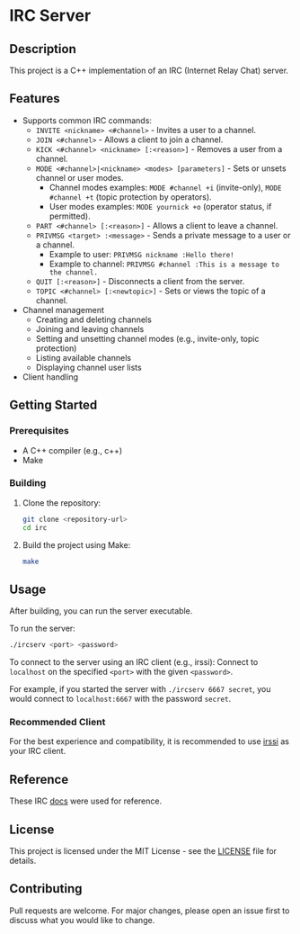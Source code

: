# IRC Server

## Description

This project is a C++ implementation of an IRC (Internet Relay Chat) server.

## Features

*   Supports common IRC commands:
    *   `INVITE <nickname> <#channel>` - Invites a user to a channel.
    *   `JOIN <#channel>` - Allows a client to join a channel.
    *   `KICK <#channel> <nickname> [:<reason>]` - Removes a user from a channel.
    *   `MODE <#channel>|<nickname> <modes> [parameters]` - Sets or unsets channel or user modes.
        *   Channel modes examples: `MODE #channel +i` (invite-only), `MODE #channel +t` (topic protection by operators).
        *   User modes examples: `MODE yournick +o` (operator status, if permitted).
    *   `PART <#channel> [:<reason>]` - Allows a client to leave a channel.
    *   `PRIVMSG <target> :<message>` - Sends a private message to a user or a channel.
        *   Example to user: `PRIVMSG nickname :Hello there!`
        *   Example to channel: `PRIVMSG #channel :This is a message to the channel.`
    *   `QUIT [:<reason>]` - Disconnects a client from the server.
    *   `TOPIC <#channel> [:<newtopic>]` - Sets or views the topic of a channel.
*   Channel management
    *   Creating and deleting channels
    *   Joining and leaving channels
    *   Setting and unsetting channel modes (e.g., invite-only, topic protection)
    *   Listing available channels
    *   Displaying channel user lists
*   Client handling

## Getting Started

### Prerequisites

*   A C++ compiler (e.g., c++)
*   Make

### Building

1.  Clone the repository:
    ```bash
    git clone <repository-url>
    cd irc
    ```
2.  Build the project using Make:
    ```bash
    make
    ```

## Usage

After building, you can run the server executable.

To run the server:
```bash
./ircserv <port> <password>
```

To connect to the server using an IRC client (e.g., irssi):
Connect to `localhost` on the specified `<port>` with the given `<password>`.

For example, if you started the server with `./ircserv 6667 secret`, you would connect to `localhost:6667` with the password `secret`.

### Recommended Client

For the best experience and compatibility, it is recommended to use [irssi](https://irssi.org/) as your IRC client.

## Reference

These IRC [docs](https://modern.ircdocs.horse) were used for reference. 

## License

This project is licensed under the MIT License - see the [LICENSE](LICENSE) file for details.

## Contributing

Pull requests are welcome. For major changes, please open an issue first to discuss what you would like to change.